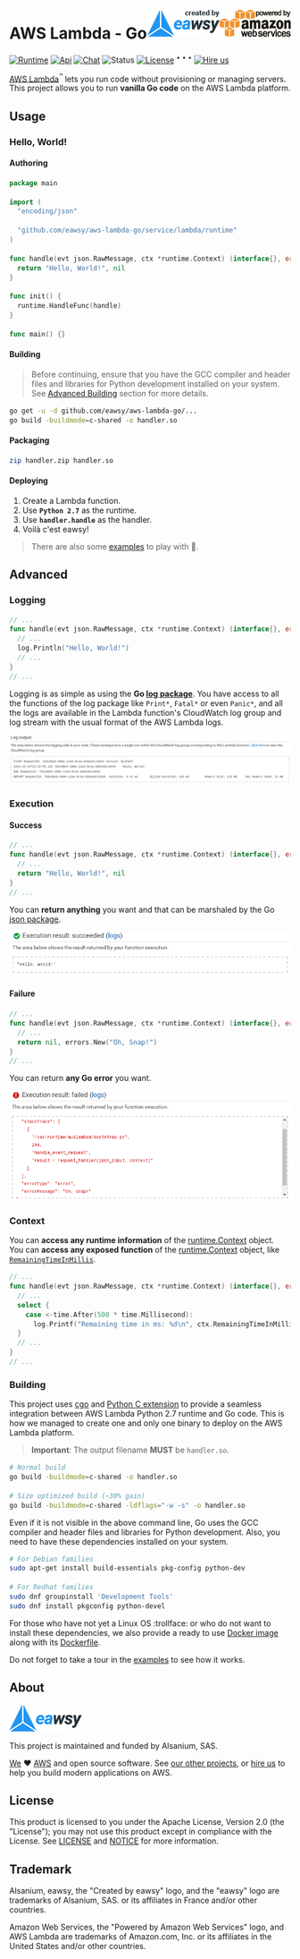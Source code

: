 [<img src="_asset/powered-by-aws.png" alt="Powered by Amazon Web Services" align="right">][aws-site-url]
[<img src="_asset/created-by-eawsy.png" alt="Created by eawsy" align="right">][eawsy-site-url]

# AWS Lambda - Go
[![Runtime][runtime-badge]][eawsy-runtime-go-url]
[![Api][api-badge]][eawsy-godoc-url]
[![Chat][chat-badge]][eawsy-gitter-url]
![Status][status-badge]
[![License][license-badge]][eawsy-license-url]
<sup>•</sup> <sup>•</sup> <sup>•</sup>
[![Hire us][hire-us-badge]][eawsy-hire-us-url]

[AWS Lambda][aws-lambda-url]<sup>™</sup> lets you run code without provisioning 
or managing servers. This project allows you to run **vanilla Go code** on the 
AWS Lambda platform.


## Usage

### Hello, World!

#### Authoring

```go
package main

import (
  "encoding/json"

  "github.com/eawsy/aws-lambda-go/service/lambda/runtime"
)

func handle(evt json.RawMessage, ctx *runtime.Context) (interface{}, error) {
  return "Hello, World!", nil
}

func init() {
  runtime.HandleFunc(handle)
}

func main() {}
```

#### Building

> Before continuing, ensure that you have the GCC compiler and header files and 
  libraries for Python development installed on your system. See 
  [Advanced Building](#building-1) section for more details.

```sh
go get -u -d github.com/eawsy/aws-lambda-go/...
go build -buildmode=c-shared -o handler.so
```

#### Packaging

```sh
zip handler.zip handler.so
```

#### Deploying

  1. Create a Lambda function.
  2. Use **`Python 2.7`** as the runtime.
  3. Use **`handler.handle`** as the handler.
  4. Voilà c'est eawsy!

> There are also some [examples][eawsy-examples-url] to play with :tada:.

## Advanced

### Logging

```go
// ...
func handle(evt json.RawMessage, ctx *runtime.Context) (interface{}, error) {
  // ...
  log.Println("Hello, World!")
  // ...
}
// ...
```

Logging is as simple as using the **Go [log package][go-log-url]**. You have 
access to all the functions of the log package like 
`Print*`, `Fatal*` or even `Panic*`, and all the logs are available in the Lambda 
function's CloudWatch log group and log stream with the usual format of the AWS 
Lambda logs.

![CloudWatch logs screenshot][eawsy-logs-img]

### Execution

#### Success

```go
// ...
func handle(evt json.RawMessage, ctx *runtime.Context) (interface{}, error) {
  // ...
  return "Hello, World!", nil
}
// ...
```

You can **return anything** you want and that can be marshaled by the Go 
[json package][go-json-url].

![Successful function execution screenshot][eawsy-success-img]

#### Failure

```go
// ...
func handle(evt json.RawMessage, ctx *runtime.Context) (interface{}, error) {
  // ...
  return nil, errors.New("Oh, Snap!")
}
// ...
```

You can return **any Go error** you want.

![Failed function execution screenshot][eawsy-failure-img]

### Context

You can **access any runtime information** of the 
[runtime.Context][eawsy-godoc-ctx-url] object.  
You can **access any exposed function** of the 
[runtime.Context][eawsy-godoc-ctx-url] object, like 
[`RemainingTimeInMillis`][eawsy-godoc-rtm-url].

```go
// ...
func handle(evt json.RawMessage, ctx *runtime.Context) (interface{}, error) {
  // ...
  select {
    case <-time.After(500 * time.Millisecond):
      log.Printf("Remaining time in ms: %d\n", ctx.RemainingTimeInMillis())
  }
  // ...
}
// ...
```

### Building

This project uses [cgo][go-cgo-url] and [Python C extension][python-ext-url] to
provide a seamless integration between AWS Lambda Python 2.7 runtime and Go 
code. This is how we managed to create one and only one binary to deploy on the
AWS Lambda platform.

> **Important**: The output filename **MUST** be `handler.so`.


```sh
# Normal build
go build -buildmode=c-shared -o handler.so

# Size optimized build (~30% gain)
go build -buildmode=c-shared -ldflags="-w -s" -o handler.so
```

Even if it is not visible in the above command line, Go uses the GCC compiler 
and header files and libraries for Python development. Also, you need to have
these dependencies installed on your system.

```sh
# For Debian families
sudo apt-get install build-essentials pkg-config python-dev

# For Redhat families
sudo dnf groupinstall 'Development Tools'
sudo dnf install pkgconfig python-devel
```

For those who have not yet a Linux OS :trollface: or who do not want to install
these dependencies, we also provide a ready to use 
[Docker image][eawsy-docker-url] along with its 
[Dockerfile][eawsy-dockerfile-url]. 

Do not forget to take a tour in the [examples][eawsy-examples-url] to see how it 
works.


## About

[![eawsy][eawsy-logo-img]][eawsy-site-url]

This project is maintained and funded by Alsanium, SAS.

[We][eawsy-site-url] :heart: [AWS][aws-site-url] and open source software. See 
[our other projects][eawsy-github-url], or [hire us][eawsy-hire-us-url] to help 
you build modern applications on AWS.

## License

This product is licensed to you under the Apache License, Version 2.0
(the "License"); you may not use this product except in compliance with the
License. See [LICENSE][eawsy-license-url] and [NOTICE][eawsy-notice-url] for 
more information.

## Trademark

Alsanium, eawsy, the "Created by eawsy" logo, and the "eawsy" logo are 
trademarks of Alsanium, SAS. or its affiliates in France and/or other countries.

Amazon Web Services, the "Powered by Amazon Web Services" logo, and AWS Lambda
are trademarks of Amazon.com, Inc. or its affiliates in the United States and/or 
other countries.

  [eawsy-site-url]: https://eawsy.com
  [eawsy-github-url]: https://github.com/eawsy
  [eawsy-examples-url]: https://github.com/eawsy/aws-lambda-go/tree/master/_example
  [eawsy-dockerfile-url]: https://github.com/eawsy/aws-lambda-go/blob/master/_docker/Dockerfile
  [eawsy-godoc-url]: https://godoc.org/github.com/eawsy/aws-lambda-go/service/lambda/runtime
  [eawsy-godoc-ctx-url]: https://godoc.org/github.com/eawsy/aws-lambda-go/service/lambda/runtime/#Context
  [eawsy-godoc-rtm-url]: https://godoc.org/github.com/eawsy/aws-lambda-go/service/lambda/runtime/#Context.RemainingTimeInMillis
  [eawsy-gitter-url]: https://gitter.im/eawsy/bavardage
  [eawsy-license-url]: https://github.com/eawsy/aws-lambda-go/blob/master/LICENSE
  [eawsy-notice-url]: https://github.com/eawsy/aws-lambda-go/blob/master/NOTICE
  [eawsy-hire-us-url]: https://docs.google.com/forms/d/e/1FAIpQLSfPvn1Dgp95DXfvr3ClPHCNF5abi4D1grveT5btVyBHUk0nXw/viewform
  [eawsy-runtime-go-url]: https://github.com/eawsy/aws-lambda-go
  [eawsy-docker-url]: https://hub.docker.com/r/eawsy/aws-lambda-go/
  [eawsy-logo-img]: _asset/eawsy.png
  [eawsy-logs-img]: _asset/screenshot_logs.png
  [eawsy-success-img]: _asset/screenshot_success.png
  [eawsy-failure-img]: _asset/screenshot_failure.png  
  [go-cgo-url]: https://golang.org/cmd/cgo/
  [go-log-url]: https://golang.org/pkg/log/
  [go-json-url]: https://golang.org/pkg/encoding/json/
  [python-ext-url]: https://docs.python.org/2/extending/extending.html
  [aws-site-url]: https://aws.amazon.com/
  [aws-lambda-url]: https://aws.amazon.com/lambda/  
  [runtime-badge]: http://img.shields.io/badge/runtime-go-ef6c00.svg?style=flat-square
  [api-badge]: http://img.shields.io/badge/api-godoc-7986cb.svg?style=flat-square
  [chat-badge]: http://img.shields.io/badge/chat-gitter-e91e63.svg?style=flat-square
  [status-badge]: http://img.shields.io/badge/status-stable-689f38.svg?style=flat-square
  [license-badge]: http://img.shields.io/badge/license-apache-757575.svg?style=flat-square
  [hire-us-badge]: http://img.shields.io/badge/hire-eawsy-2196f3.svg?style=flat-square
  
